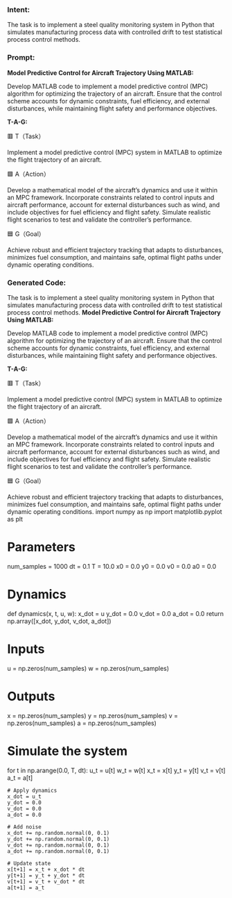 ### Intent:
The task is to implement a steel quality monitoring system in Python that simulates manufacturing process data with controlled drift to test statistical process control methods.

### Prompt:
**Model Predictive Control for Aircraft Trajectory Using MATLAB:**

Develop MATLAB code to implement a model predictive control (MPC) algorithm for optimizing the trajectory of an aircraft. Ensure that the control scheme accounts for dynamic constraints, fuel efficiency, and external disturbances, while maintaining flight safety and performance objectives.

**T-A-G:**

🟥 T（Task）

Implement a model predictive control (MPC) system in MATLAB to optimize the flight trajectory of an aircraft.

🟩 A（Action）

Develop a mathematical model of the aircraft’s dynamics and use it within an MPC framework. Incorporate constraints related to control inputs and aircraft performance, account for external disturbances such as wind, and include objectives for fuel efficiency and flight safety. Simulate realistic flight scenarios to test and validate the controller’s performance.

🟦 G（Goal）

Achieve robust and efficient trajectory tracking that adapts to disturbances, minimizes fuel consumption, and maintains safe, optimal flight paths under dynamic operating conditions.

### Generated Code:
The task is to implement a steel quality monitoring system in Python that simulates manufacturing process data with controlled drift to test statistical process control methods.
**Model Predictive Control for Aircraft Trajectory Using MATLAB:**

Develop MATLAB code to implement a model predictive control (MPC) algorithm for optimizing the trajectory of an aircraft. Ensure that the control scheme accounts for dynamic constraints, fuel efficiency, and external disturbances, while maintaining flight safety and performance objectives.

**T-A-G:**

🟥 T（Task）

Implement a model predictive control (MPC) system in MATLAB to optimize the flight trajectory of an aircraft.

🟩 A（Action）

Develop a mathematical model of the aircraft’s dynamics and use it within an MPC framework. Incorporate constraints related to control inputs and aircraft performance, account for external disturbances such as wind, and include objectives for fuel efficiency and flight safety. Simulate realistic flight scenarios to test and validate the controller’s performance.

🟦 G（Goal）

Achieve robust and efficient trajectory tracking that adapts to disturbances, minimizes fuel consumption, and maintains safe, optimal flight paths under dynamic operating conditions.
import numpy as np
import matplotlib.pyplot as plt

# Parameters
num_samples = 1000
dt = 0.1
T = 10.0
x0 = 0.0
y0 = 0.0
v0 = 0.0
a0 = 0.0

# Dynamics
def dynamics(x, t, u, w):
    x_dot = u
    y_dot = 0.0
    v_dot = 0.0
    a_dot = 0.0
    return np.array([x_dot, y_dot, v_dot, a_dot])

# Inputs
u = np.zeros(num_samples)
w = np.zeros(num_samples)

# Outputs
x = np.zeros(num_samples)
y = np.zeros(num_samples)
v = np.zeros(num_samples)
a = np.zeros(num_samples)

# Simulate the system
for t in np.arange(0.0, T, dt):
    u_t = u[t]
    w_t = w[t]
    x_t = x[t]
    y_t = y[t]
    v_t = v[t]
    a_t = a[t]
    
    # Apply dynamics
    x_dot = u_t
    y_dot = 0.0
    v_dot = 0.0
    a_dot = 0.0
    
    # Add noise
    x_dot += np.random.normal(0, 0.1)
    y_dot += np.random.normal(0, 0.1)
    v_dot += np.random.normal(0, 0.1)
    a_dot += np.random.normal(0, 0.1)
    
    # Update state
    x[t+1] = x_t + x_dot * dt
    y[t+1] = y_t + y_dot * dt
    v[t+1] = v_t + v_dot * dt
    a[t+1] = a_t
